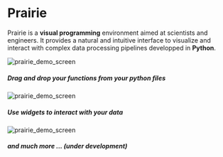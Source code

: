 # Prairie

Prairie is a **visual programming** environment aimed at scientists and engineers. It provides a natural and intuitive interface to visualize and interact with complex data processing pipelines developped in **Python**.

![prairie_demo_screen](https://github.com/LionelGarcia/Prairie/tree/master/ressources/prairie_demo.gif)

##### Drag and drop your functions from your python files

![prairie_demo_screen](https://github.com/LionelGarcia/Prairie/tree/master/ressources/functions_gif.gif)

##### Use widgets to interact with your data

![prairie_demo_screen](https://github.com/LionelGarcia/Prairie/tree/master/ressources/widgets.gif)

##### and much more ... (under development)

